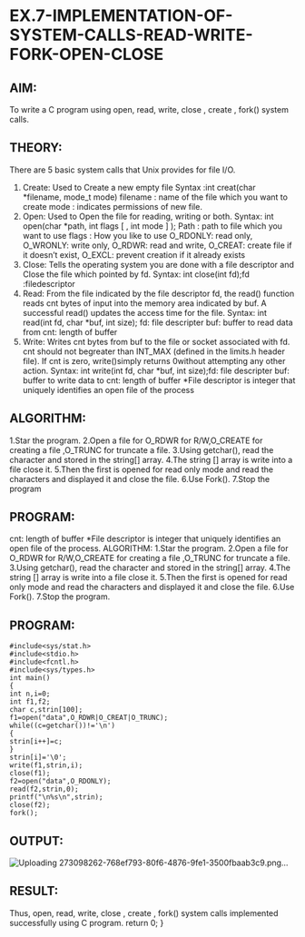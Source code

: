 # EX.7-IMPLEMENTATION-OF-SYSTEM-CALLS-READ-WRITE-FORK-OPEN-CLOSE

## AIM:
To write a C program using open, read, write, close , create , fork() system calls.
## THEORY:
There are 5 basic system calls that Unix provides for file I/O.
1. Create: Used to Create a new empty file Syntax :int creat(char *filename, mode_t mode)
filename : name of the file which you want to create
mode : indicates permissions of new file.
2. Open: Used to Open the file for reading, writing or both. Syntax: int open(char *path, int flags [
, int mode ] ); Path : path to file which you want to use
flags : How you like to use
O_RDONLY: read only, O_WRONLY: write only, O_RDWR: read and write, O_CREAT: create
file if it doesn’t exist, O_EXCL: prevent creation if it already exists
3. Close: Tells the operating system you are done with a file descriptor and Close the file which
pointed by fd. Syntax: int close(int fd);fd :filedescriptor
4. Read: From the file indicated by the file descriptor fd, the read() function reads cnt bytes of
input into the memory area indicated by buf. A successful read() updates the access time for
the file. Syntax: int read(int fd, char *buf, int size);
fd: file descripter
buf: buffer to read data from
cnt: length of buffer
5. Write: Writes cnt bytes from buf to the file or socket associated with fd. cnt should not
begreater than INT_MAX (defined in the limits.h header file). If cnt is zero, write()simply returns
0without attempting any other action.
Syntax: int write(int fd, char *buf, int size);fd: file
descripter
buf: buffer to write data to
cnt: length of buffer
*File descriptor is integer that uniquely identifies an open file of the process
## ALGORITHM:
1.Star the program.
2.Open a file for O_RDWR for R/W,O_CREATE for creating a file ,O_TRUNC for truncate
a file.
3.Using getchar(), read the character and stored in the string[] array.
4.The string [] array is write into a file close it.
5.Then the first is opened for read only mode and read the characters and displayed it and
close the file.
6.Use Fork().
7.Stop the program

## PROGRAM:
cnt: length of buffer
*File descriptor is integer that uniquely identifies an open file of the process.
ALGORITHM:
1.Star the program.
2.Open a file for O_RDWR for R/W,O_CREATE for creating a file ,O_TRUNC for truncate
a file.
3.Using getchar(), read the character and stored in the string[] array.
4.The string [] array is write into a file close it.
5.Then the first is opened for read only mode and read the characters and displayed it and
close the file.
6.Use Fork().
7.Stop the program.
## PROGRAM:
```
#include<sys/stat.h>
#include<stdio.h>
#include<fcntl.h>
#include<sys/types.h>
int main()
{
int n,i=0;
int f1,f2;
char c,strin[100];
f1=open("data",O_RDWR|O_CREAT|O_TRUNC);
while((c=getchar())!='\n')
{
strin[i++]=c;
}
strin[i]='\0';
write(f1,strin,i);
close(f1);
f2=open("data",O_RDONLY);
read(f2,strin,0);
printf("\n%s\n",strin);
close(f2);
fork();
```
## OUTPUT:
![Uploading 273098262-768ef793-80f6-4876-9fe1-3500fbaab3c9.png…]()

## RESULT:
Thus, open, read, write, close , create , fork() system calls implemented successfully using C
program.
return 0;
}
